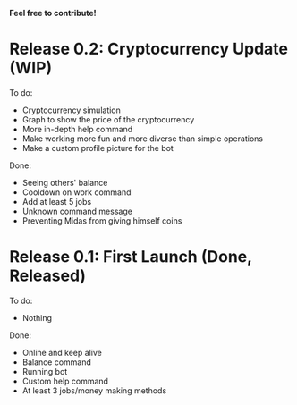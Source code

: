 **Feel free to contribute!**

# Release 0.2: Cryptocurrency Update (WIP)

To do:
- Cryptocurrency simulation
- Graph to show the price of the cryptocurrency
- More in-depth help command
- Make working more fun and more diverse than simple operations
- Make a custom profile picture for the bot
  
Done:
- Seeing others' balance
- Cooldown on work command
- Add at least 5 jobs
- Unknown command message
- Preventing Midas from giving himself coins

# Release 0.1: First Launch (Done, Released)

To do:
- Nothing

Done:
- Online and keep alive
- Balance command
- Running bot
- Custom help command
- At least 3 jobs/money making methods

